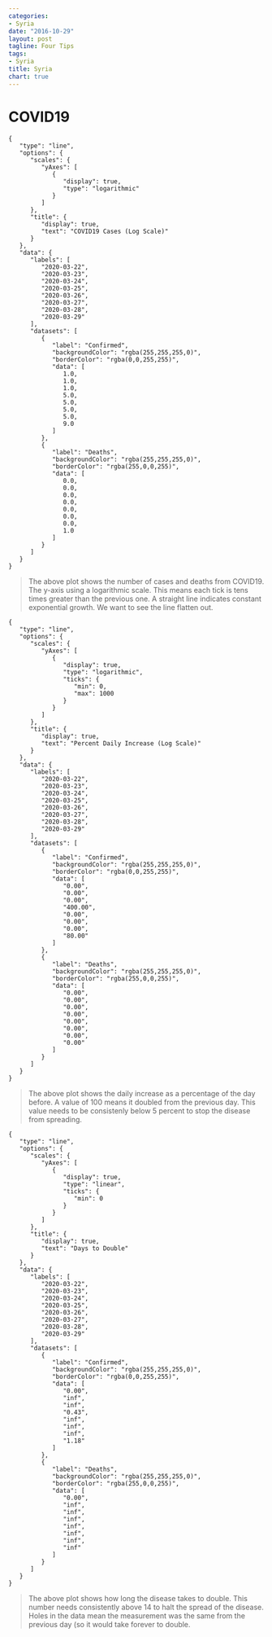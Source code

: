 ```yaml
---
categories:
- Syria
date: "2016-10-29"
layout: post
tagline: Four Tips
tags:
- Syria
title: Syria
chart: true
---
```



# COVID19

```chart
{
   "type": "line",
   "options": {
      "scales": {
         "yAxes": [
            {
               "display": true,
               "type": "logarithmic"
            }
         ]
      },
      "title": {
         "display": true,
         "text": "COVID19 Cases (Log Scale)"
      }
   },
   "data": {
      "labels": [
         "2020-03-22",
         "2020-03-23",
         "2020-03-24",
         "2020-03-25",
         "2020-03-26",
         "2020-03-27",
         "2020-03-28",
         "2020-03-29"
      ],
      "datasets": [
         {
            "label": "Confirmed",
            "backgroundColor": "rgba(255,255,255,0)",
            "borderColor": "rgba(0,0,255,255)",
            "data": [
               1.0,
               1.0,
               1.0,
               5.0,
               5.0,
               5.0,
               5.0,
               9.0
            ]
         },
         {
            "label": "Deaths",
            "backgroundColor": "rgba(255,255,255,0)",
            "borderColor": "rgba(255,0,0,255)",
            "data": [
               0.0,
               0.0,
               0.0,
               0.0,
               0.0,
               0.0,
               0.0,
               1.0
            ]
         }
      ]
   }
}
```

> The above plot shows the number of cases and deaths from COVID19. The y-axis using a logarithmic scale. This means each tick is tens times greater than the previous one. A straight line indicates constant exponential growth. We want to see the line flatten out.

```chart
{
   "type": "line",
   "options": {
      "scales": {
         "yAxes": [
            {
               "display": true,
               "type": "logarithmic",
               "ticks": {
                  "min": 0,
                  "max": 1000
               }
            }
         ]
      },
      "title": {
         "display": true,
         "text": "Percent Daily Increase (Log Scale)"
      }
   },
   "data": {
      "labels": [
         "2020-03-22",
         "2020-03-23",
         "2020-03-24",
         "2020-03-25",
         "2020-03-26",
         "2020-03-27",
         "2020-03-28",
         "2020-03-29"
      ],
      "datasets": [
         {
            "label": "Confirmed",
            "backgroundColor": "rgba(255,255,255,0)",
            "borderColor": "rgba(0,0,255,255)",
            "data": [
               "0.00",
               "0.00",
               "0.00",
               "400.00",
               "0.00",
               "0.00",
               "0.00",
               "80.00"
            ]
         },
         {
            "label": "Deaths",
            "backgroundColor": "rgba(255,255,255,0)",
            "borderColor": "rgba(255,0,0,255)",
            "data": [
               "0.00",
               "0.00",
               "0.00",
               "0.00",
               "0.00",
               "0.00",
               "0.00",
               "0.00"
            ]
         }
      ]
   }
}
```

> The above plot shows the daily increase as a percentage of the day before. A value of 100 means it doubled from the previous day. This value needs to be consistenly below 5 percent to stop the disease from spreading.

```chart
{
   "type": "line",
   "options": {
      "scales": {
         "yAxes": [
            {
               "display": true,
               "type": "linear",
               "ticks": {
                  "min": 0
               }
            }
         ]
      },
      "title": {
         "display": true,
         "text": "Days to Double"
      }
   },
   "data": {
      "labels": [
         "2020-03-22",
         "2020-03-23",
         "2020-03-24",
         "2020-03-25",
         "2020-03-26",
         "2020-03-27",
         "2020-03-28",
         "2020-03-29"
      ],
      "datasets": [
         {
            "label": "Confirmed",
            "backgroundColor": "rgba(255,255,255,0)",
            "borderColor": "rgba(0,0,255,255)",
            "data": [
               "0.00",
               "inf",
               "inf",
               "0.43",
               "inf",
               "inf",
               "inf",
               "1.18"
            ]
         },
         {
            "label": "Deaths",
            "backgroundColor": "rgba(255,255,255,0)",
            "borderColor": "rgba(255,0,0,255)",
            "data": [
               "0.00",
               "inf",
               "inf",
               "inf",
               "inf",
               "inf",
               "inf",
               "inf"
            ]
         }
      ]
   }
}
```

> The above plot shows how long the disease takes to double. This number needs consistently above 14 to halt the spread of the disease. Holes in the data mean the measurement was the same from the previous day (so it would take forever to double.
